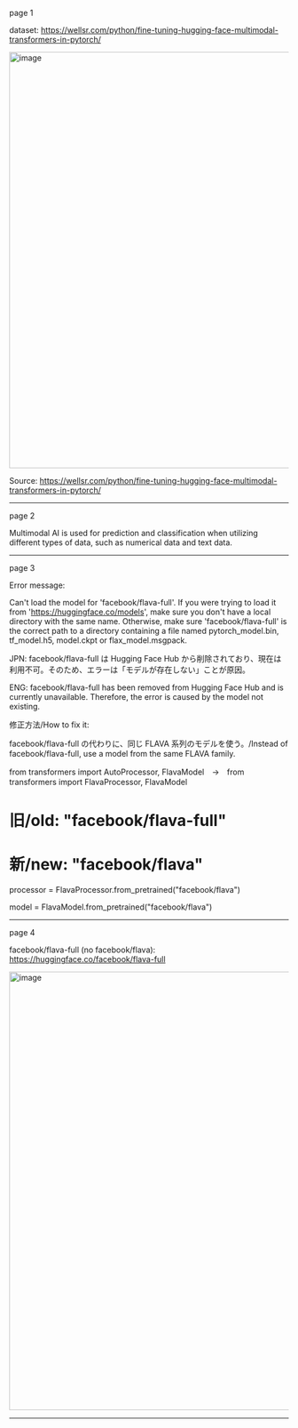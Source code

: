 page 1

dataset: https://wellsr.com/python/fine-tuning-hugging-face-multimodal-transformers-in-pytorch/

<img width="1398" height="749" alt="image" src="https://github.com/user-attachments/assets/aca1b217-136e-4e8d-826f-b89f91d25f67" />

Source: https://wellsr.com/python/fine-tuning-hugging-face-multimodal-transformers-in-pytorch/

---
page 2

Multimodal AI is used for prediction and classification when utilizing different types of data, such as numerical data and text data.

---
page 3

Error message:

Can't load the model for 'facebook/flava-full'. If you were trying to load it from 'https://huggingface.co/models', make sure you don't have a local directory with the same name. Otherwise, make sure 'facebook/flava-full' is the correct path to a directory containing a file named pytorch_model.bin, tf_model.h5, model.ckpt or flax_model.msgpack.

JPN: facebook/flava-full は Hugging Face Hub から削除されており、現在は利用不可。そのため、エラーは「モデルが存在しない」ことが原因。

ENG: facebook/flava-full has been removed from Hugging Face Hub and is currently unavailable. Therefore, the error is caused by the model not existing.

修正方法/How to fix it: 

facebook/flava-full の代わりに、同じ FLAVA 系列のモデルを使う。/Instead of facebook/flava-full, use a model from the same FLAVA family.

from transformers import AutoProcessor, FlavaModel　→　from transformers import FlavaProcessor, FlavaModel

# 旧/old: "facebook/flava-full"

# 新/new: "facebook/flava"

processor = FlavaProcessor.from_pretrained("facebook/flava")

model = FlavaModel.from_pretrained("facebook/flava")

---
page 4


facebook/flava-full (no facebook/flava): https://huggingface.co/facebook/flava-full

<img width="1218" height="789" alt="image" src="https://github.com/user-attachments/assets/a5196679-35fd-4d0c-b2d5-f9d5632a577e" />

---




